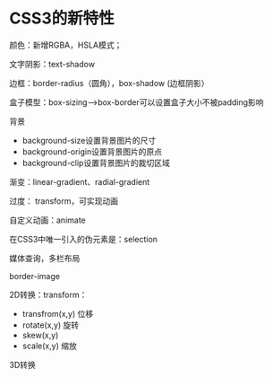 # CSS3的新特性

颜色：新增RGBA，HSLA模式；

文字阴影：text-shadow

边框：border-radius（圆角），box-shadow (边框阴影）

盒子模型：box-sizing—>box-border可以设置盒子大小不被padding影响

背景

* background-size设置背景图片的尺寸
* background-origin设置背景图片的原点
* background-clip设置背景图片的裁切区域

渐变：linear-gradient、radial-gradient

过度：  transform，可实现动画

自定义动画：animate

在CSS3中唯一引入的伪元素是：selection

媒体查询，多栏布局

border-image

2D转换：transform：

* transfrom(x,y)  位移
* rotate(x,y)  旋转
* skew(x,y)
* scale(x,y)  缩放

3D转换
